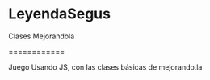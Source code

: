 LeyendaSegus
============

Clases Mejorandola

============

Juego Usando JS, con las clases básicas de mejorando.la
